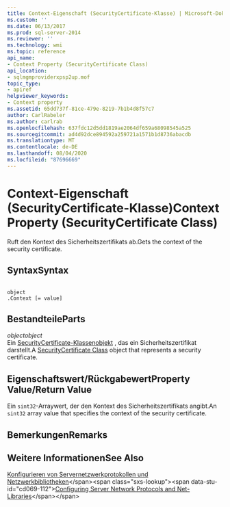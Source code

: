 ```yaml
---
title: Context-Eigenschaft (SecurityCertificate-Klasse) | Microsoft-Dokumentation
ms.custom: ''
ms.date: 06/13/2017
ms.prod: sql-server-2014
ms.reviewer: ''
ms.technology: wmi
ms.topic: reference
api_name:
- Context Property (SecurityCertificate Class)
api_location:
- sqlmgmproviderxpsp2up.mof
topic_type:
- apiref
helpviewer_keywords:
- Context property
ms.assetid: 65dd737f-81ce-479e-8219-7b1b4d8f57c7
author: CarlRabeler
ms.author: carlrab
ms.openlocfilehash: 637fdc12d5dd1819ae2064df659a68098545a525
ms.sourcegitcommit: ad4d92dce894592a259721a1571b1d8736abacdb
ms.translationtype: MT
ms.contentlocale: de-DE
ms.lasthandoff: 08/04/2020
ms.locfileid: "87696669"
---
```

# <a name="context-property-securitycertificate-class"></a><span data-ttu-id="cd069-102">Context-Eigenschaft (SecurityCertificate-Klasse)</span><span class="sxs-lookup"><span data-stu-id="cd069-102">Context Property (SecurityCertificate Class)</span></span>
  <span data-ttu-id="cd069-103">Ruft den Kontext des Sicherheitszertifikats ab.</span><span class="sxs-lookup"><span data-stu-id="cd069-103">Gets the context of the security certificate.</span></span>  
  
## <a name="syntax"></a><span data-ttu-id="cd069-104">Syntax</span><span class="sxs-lookup"><span data-stu-id="cd069-104">Syntax</span></span>  
  
```  
  
object  
.Context [= value]  
```  
  
## <a name="parts"></a><span data-ttu-id="cd069-105">Bestandteile</span><span class="sxs-lookup"><span data-stu-id="cd069-105">Parts</span></span>  
 <span data-ttu-id="cd069-106">*object*</span><span class="sxs-lookup"><span data-stu-id="cd069-106">*object*</span></span>  
 <span data-ttu-id="cd069-107">Ein [SecurityCertificate-Klassenobjekt](securitycertificate-class.md) , das ein Sicherheitszertifikat darstellt.</span><span class="sxs-lookup"><span data-stu-id="cd069-107">A [SecurityCertificate Class](securitycertificate-class.md) object that represents a security certificate.</span></span>  
  
## <a name="property-valuereturn-value"></a><span data-ttu-id="cd069-108">Eigenschaftswert/Rückgabewert</span><span class="sxs-lookup"><span data-stu-id="cd069-108">Property Value/Return Value</span></span>  
 <span data-ttu-id="cd069-109">Ein `sint32`-Arraywert, der den Kontext des Sicherheitszertifikats angibt.</span><span class="sxs-lookup"><span data-stu-id="cd069-109">An `sint32` array value that specifies the context of the security certificate.</span></span>  
  
## <a name="remarks"></a><span data-ttu-id="cd069-110">Bemerkungen</span><span class="sxs-lookup"><span data-stu-id="cd069-110">Remarks</span></span>  
  
## <a name="see-also"></a><span data-ttu-id="cd069-111">Weitere Informationen</span><span class="sxs-lookup"><span data-stu-id="cd069-111">See Also</span></span>  
 <span data-ttu-id="cd069-112">[Konfigurieren von Servernetzwerkprotokollen und Netzwerkbibliotheken](https://msdn.microsoft.com/library/ms177485\(v=sql.100\).aspx)</span><span class="sxs-lookup"><span data-stu-id="cd069-112">[Configuring Server Network Protocols and Net-Libraries](https://msdn.microsoft.com/library/ms177485\(v=sql.100\).aspx)</span></span>  
  
  
